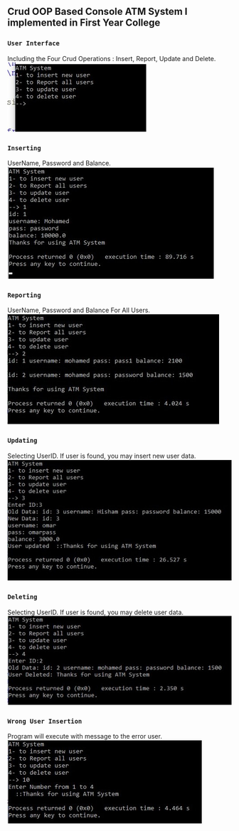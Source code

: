 ## Crud OOP Based Console ATM System I implemented in First Year College

### `User Interface`
Including the Four Crud Operations : Insert, Report, Update and Delete. <br/>
![User Interface](demonstrationPhotos/userInterface.jpg) <br/>

### `Inserting`
UserName, Password and Balance. <br/>
![Inserting](demonstrationPhotos/insertion1.jpg) <br/>

### `Reporting`
UserName, Password and Balance For All Users. <br/>
![Reporting](demonstrationPhotos/insertion2.jpg) <br/>

### `Updating`
Selecting UserID.
If user is found, you may insert new user data. <br/>
![Updating](demonstrationPhotos/insertion3.jpg) <br/>

### `Deleting`
Selecting UserID.
If user is found, you may delete user data. <br/>
![Deleting](demonstrationPhotos/insertion4.jpg) <br/>

### `Wrong User Insertion`
Program will execute with message to the error user. <br/>
![Wrong User Insertion](demonstrationPhotos/wrongInsertion.jpg)
